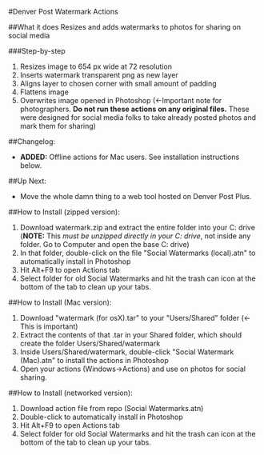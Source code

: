 #Denver Post Watermark Actions

##What it does
Resizes and adds watermarks to photos for sharing on social media

###Step-by-step
1. Resizes image to 654 px wide at 72 resolution
2. Inserts watermark transparent png as new layer
3. Aligns layer to chosen corner with small amount of padding
4. Flattens image
5. Overwrites image opened in Photoshop (<-Important note for photographers. **Do not run these actions on any original files.** These were designed for social media folks to take already posted photos and mark them for sharing)

##Changelog:  
+ **ADDED:** Offline actions for Mac users. See installation instructions below.

##Up Next:
+ Move the whole damn thing to a web tool hosted on Denver Post Plus.

##How to Install (zipped version):
1. Download watermark.zip and extract the entire folder into your C: drive (**NOTE:** This _must be unzipped directly in your C: drive_, not inside any folder. Go to Computer and open the base C: drive)
2. In that folder, double-click on the file "Social Watermarks (local).atn" to automatically install in Photoshop  
3. Hit Alt+F9 to open Actions tab  
4. Select folder for old Social Watermarks and hit the trash can icon at the bottom of the tab to clean up your tabs.

##How to Install (Mac version):
1. Download "watermark (for osX).tar" to your "Users/Shared" folder (<-This is important)
2. Extract the contents of that .tar in your Shared folder, which should create the folder Users/Shared/watermark
3. Inside Users/Shared/watermark, double-click "Social Watermark (Mac).atn" to install the actions in Photoshop
4. Open your actions (Windows->Actions) and use on photos for social sharing.  

##How to Install (networked version):  
1. Download action file from repo (Social Watermarks.atn)  
2. Double-click to automatically install in Photoshop  
3. Hit Alt+F9 to open Actions tab  
4. Select folder for old Social Watermarks and hit the trash can icon at the bottom of the tab to clean up your tabs.  
